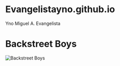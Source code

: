 # Evangelistayno.github.io
Yno Miguel A. Evangelista

# Backstreet Boys
![Backstreet Boys](https://www.ocregister.com/wp-content/uploads/migration/mst/mstlqj-b781164477z.120130908114526000gbd1fpt0u.1.jpg?w=620)
